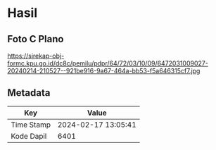 # Hasil

## Foto C Plano

https://sirekap-obj-formc.kpu.go.id/dc8c/pemilu/pdpr/64/72/03/10/09/6472031009027-20240214-210527--921be916-9a67-464a-bb53-f5a646315cf7.jpg


## Metadata

| Key        | Value               |
| ---------- | ------------------- |
| Time Stamp | 2024-02-17 13:05:41 |
| Kode Dapil | 6401                |



